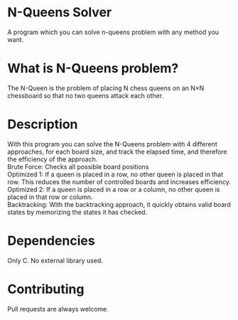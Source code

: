 # N-Queens Solver
A program which you can solve n-queens problem with any method you want.

# What is N-Queens problem?
The N-Queen is the problem of placing N chess queens on an N×N chessboard so that no two queens attack each other.

# Description
With this program you can solve the N-Queens problem with 4 different approaches, for each board size, and track the elapsed time, and therefore the efficiency of the approach.<br>
Brute Force: Checks all possible board positions<br>
Optimized 1: If a queen is placed in a row, no other queen is placed in that row. This reduces the number of controlled boards and increases efficiency.<br>
Optimized 2: If a queen is placed in a row or a column, no other queen is placed in that row or column.<br>
Backtracking: With the backtracking approach, it quickly obtains valid board states by memorizing the states it has checked.

# Dependencies
Only C. No external library used.

# Contributing
Pull requests are always welcome.
